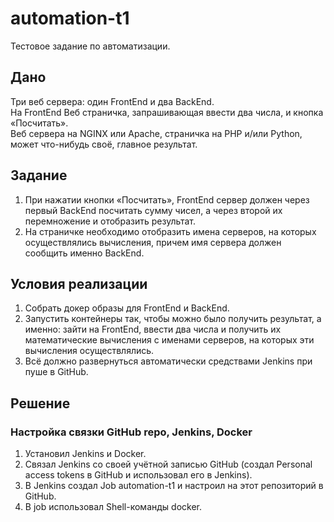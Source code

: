 # automation-t1
Тестовое задание по автоматизации.


## Дано
Три веб сервера: один FrontEnd и два BackEnd.  
На FrontEnd Веб страничка, запрашивающая ввести два числа, и кнопка «Посчитать».  
Веб сервера на NGINX или Apache, страничка на PHP и/или Python, может что-нибудь своё, главное результат.


## Задание
1. При нажатии кнопки «Посчитать», FrontEnd сервер должен через первый BackEnd посчитать сумму чисел, а через второй их перемножение и отобразить результат.
2. На страничке необходимо отобразить имена серверов, на которых осуществлялись вычисления, причем имя сервера должен сообщить именно BackEnd.


## Условия реализации
1. Собрать докер образы для FrontEnd и BackEnd.
2. Запустить контейнеры так, чтобы можно было получить результат, а именно: зайти на FrontEnd, ввести два числа и получить их математические вычисления с именами серверов, на которых эти вычисления осуществлялись.
3. Всё должно развернуться автоматически средствами Jenkins при пуше в GitHub.


## Решение

### Настройка связки GitHub repo, Jenkins, Docker
1. Установил Jenkins и Docker.
2. Связал Jenkins со своей учётной записью GitHub (создал Personal access tokens в GitHub и использовал его в Jenkins).
3. В Jenkins создал Job automation-t1 и настроил на этот репозиторий в GitHub.
4. В job использовал Shell-команды docker.
